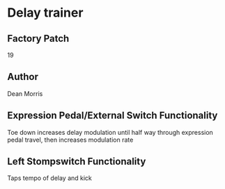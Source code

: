 



# Delay trainer

## Factory Patch


19
## Author


Dean Morris
## Expression Pedal/External Switch Functionality


Toe down increases delay modulation until half way through expression pedal travel, then increases modulation rate
## Left Stompswitch Functionality


Taps tempo of delay and kick